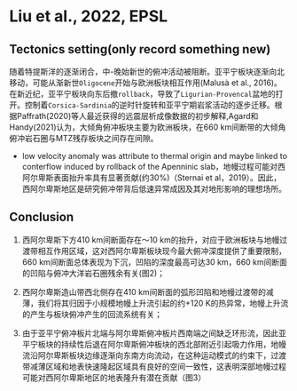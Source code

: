 # Liu et al., 2022, EPSL
## Tectonics setting(only record something new)
 随着特提斯洋的逐渐闭合，中-晚始新世的俯冲活动被阻断。亚平宁板块逐渐向北移动，可能从渐新世`Oligocene`开始与欧洲板块相互作用(Malusà et al., 2016)。
 在新近纪，亚平宁板块向东后撤`rollback`，导致了`Ligurian-Provencal`盆地的打开。控制着`Corsica-Sardinia`的逆时针旋转和亚平宁期岩浆活动的逐步迁移。根据Paffrath(2020)等人最近获得的远震层析成像数据的初步解释,Agard和Handy(2021)认为，大倾角俯冲板块主要为欧洲板块，在660 km间断带的大倾角俯冲岩石圈与MTZ残存板块之间存在间隙。
 * low velocity anomaly was attribute to thermal origin and maybe linked to conterflow induced by rollback of the Apenninic slab，地幔过程可能对西阿尔卑斯表面抬升率具有显著贡献(约30%)（Sternai et al，2019）。因此，西阿尔卑斯地区是研究俯冲带背后低速异常成因及其对地形影响的理想场所。
## Conclusion
1. 西阿尔卑斯下方410 km间断面存在～10 km的抬升，对应于欧洲板块与地幔过渡带相互作用区域，这对西阿尔卑斯板块现今最大俯冲深度提供了重要限制，660 km间断面总体表现为下沉，凹陷的深度最高可达30 km，660 km间断面的凹陷与俯冲大洋岩石圈残余有关(图2)； 

2. 西阿尔卑斯造山带西北侧存在410 km间断面的弧形凹陷和地幔过渡带的减薄，我们将其归因于小规模地幔上升流引起的约+120 K的热异常，地幔上升流的产生与板块俯冲产生的回流系统有关； 

3. 由于亚平宁俯冲板片北端与阿尔卑斯俯冲板片西南端之间缺乏环形流，因此亚平宁板块的持续性后退在阿尔卑斯俯冲板块的西北部附近引起吸力作用，地幔流沿阿尔卑斯板块边缘逐渐向东南方向流动，在这种运动模式的约束下，过渡带减薄区域和地表快速隆起区域具有良好的空间一致性，这表明深部地幔过程可能对西阿尔卑斯地区的地表隆升有潜在贡献（图3）